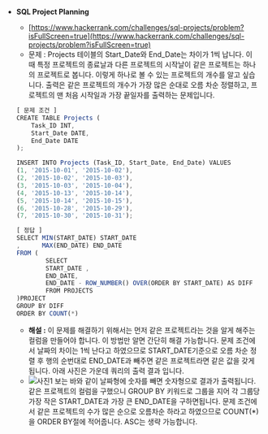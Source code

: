 - **SQL Project Planning**

  - [https://www.hackerrank.com/challenges/sql-projects/problem?isFullScreen=true](https://www.hackerrank.com/challenges/sql-projects/problem?isFullScreen=true)
  - 문제 : Projects 테이블의 Start_Date와 End_Date는 차이가 1씩 납니다. 이 때 특정 프로젝트의 종료날과 다른 프로젝트의 시작날이 같은 프로젝트는 하나의 프로젝트로 봅니다. 이렇게 하나로 볼 수 있는 프로젝트의 개수를 알고 싶습니다. 출력은 같은 프로젝트의 개수가 가장 많은 순대로 오름 차순 정렬하고, 프로젝트의 맨 처음 시작일과 가장 끝일자를 출력하는 문제입니다.

  ```jsx
  [ 문제 조건 ]
  CREATE TABLE Projects (
      Task_ID INT,
      Start_Date DATE,
      End_Date DATE
  );

  INSERT INTO Projects (Task_ID, Start_Date, End_Date) VALUES
  (1, '2015-10-01', '2015-10-02'),
  (2, '2015-10-02', '2015-10-03'),
  (3, '2015-10-03', '2015-10-04'),
  (4, '2015-10-13', '2015-10-14'),
  (5, '2015-10-14', '2015-10-15'),
  (6, '2015-10-28', '2015-10-29'),
  (7, '2015-10-30', '2015-10-31');
  ```

  ```jsx
  [ 정답 ]
  SELECT MIN(START_DATE) START_DATE
  ,      MAX(END_DATE) END_DATE
  FROM (
          SELECT
          START_DATE ,
          END_DATE,
          END_DATE - ROW_NUMBER() OVER(ORDER BY START_DATE) AS DIFF
          FROM PROJECTS
  )PROJECT
  GROUP BY DIFF
  ORDER BY COUNT(*)
  ```

  - **해설 :** 이 문제를 해결하기 위해서는 먼저 같은 프로젝트라는 것을 알게 해주는 컬럼을 만들어야 합니다. 이 방법만 알면 간단히 해결 가능합니다. 문제 조건에서 날짜의 차이는 1씩 난다고 하였으므로 START_DATE기준으로 오름 차순 정렬 후 행의 순번대로 END_DATE과 빼주면 같은 프로젝트라면 같은 값을 갖게 됩니다. 아래 사진은 가운데 쿼리의 출력 결과 입니다.
  - ![사진1](https://github.com/KimYongJ/SQL_ps/assets/106525587/d6d5e8ae-33b2-4044-b268-f22c35765ca8)
    보는 바와 같이 날짜형에 숫자를 빼면 숫자형으로 결과가 출력됩니다.
    같은 프로젝트의 컬럼을 구했으니 GROUP BY 키워드로 그룹을 지어 각 그룹당 가장 작은 START_DATE과 가장 큰 END_DATE을 구하면됩니다. 문제 조건에서 같은 프로젝트의 수가 많은 순으로 오름차순 하라고 하였으므로 COUNT(\*)을 ORDER BY절에 적어줍니다. ASC는 생략 가능합니다.
